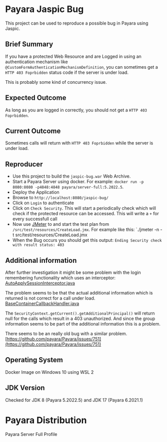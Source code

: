 # Payara Jaspic Bug

This project can be used to reproduce a possible bug in Payara using Jaspic.

## Brief Summary

If you have a protected Web Resource and are Logged in using an authentication mechanism like `@CustomFormAuthenticationMechanismDefinition`, you can sometimes get a `HTTP 403 Foprbidden` status code if the server is under load.

This is probably some kind of concurrency issue.


## Expected Outcome

As long as you are logged in correctly, you should not get a `HTTP 403 Foprbidden`.

## Current Outcome

Sometimes calls will return with `HTTP 403 Foprbidden` while the server is under load.

## Reproducer

* Use this project to build the `jaspic-bug.war` Web Archive.
* Start a Payara Server using docker. For example: `docker run -p 8080:8080 -p4848:4848 payara/server-full:5.2022.5`.
* Deploy the Application
* Browse to `http://localhost:8080/jaspic-bug/`
* Click on `Login` to authenticate
* Click on `Check Security`. This will start a periodically check which will check if the protected resource can be accessed. This will write a `+` for every successfull call
* Now use [JMeter](https://jmeter.apache.org/download_jmeter.cgi) to and start the test plan from `/src/test/resources/CreateLoad.jmx`. For example like this: `./jmeter -n -t src/test/resources/CreateLoad.jmx
* When the Bug occurs you should get this output: `Ending Security check with result status: 403`

## Additional information

After further investigation it might be some problem with the login remembering functionality which uses an interceptor:
[AutoApplySessionInterceptor.java](https://github.com/payara/patched-src-security-soteria/blob/security-soteria-1.1-b01.payara-p4/impl/src/main/java/org/glassfish/soteria/cdi/AutoApplySessionInterceptor.java#L81)

The problem seems to be that the actual additional information which is returned is not correct for a call under load.
[BaseContainerCallbackHandler.java](https://github.com/payara/Payara/blob/payara-server-5.2022.5/appserver/security/core-ee/src/main/java/com/sun/enterprise/security/jaspic/callback/BaseContainerCallbackHandler.java#L353)

The `SecurityContext.getCurrent().getAdditionalPrincipal()` will return null for the calls which result in a 403 unauthorized. And since the group information seems to be part of the additional information this is a problem.

There seems to be an really old bug with a similar problem.
[https://github.com/payara/Payara/issues/751](https://github.com/payara/Payara/issues/751)

## Operating System

Docker Image on Windows 10 using WSL 2

## JDK Version

Checked for JDK 8 (Payara 5.2022.5) and JDK 17 (Payara 6.2021.1)

# Payara Distribution

Payara Server Full Profile